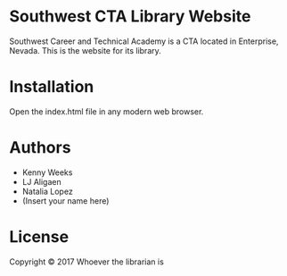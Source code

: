 # Southwest CTA Library Website
Southwest Career and Technical Academy is a CTA located in Enterprise, Nevada. This is the website for its library.

# Installation
Open the index.html file in any modern web browser.

# Authors
- Kenny Weeks
- LJ Aligaen
- Natalia Lopez
- (Insert your name here)

# License
Copyright &copy; 2017 Whoever the librarian is
